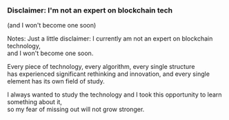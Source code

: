 ### Disclaimer: I'm <strong>not an expert</strong> on blockchain tech<br />
(and I won't become one soon)

Notes:
Just a little disclaimer:
I currently am not an expert on blockchain technology,  
and I won't become one soon.

Every piece of technology, every algorithm, every single structure  
has experienced significant rethinking and innovation,
and every single element has its own field of study.

I always wanted to study the technology and I took this opportunity to learn something about it,  
so my fear of missing out will not grow stronger.